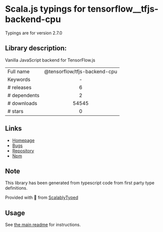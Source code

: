
# Scala.js typings for tensorflow__tfjs-backend-cpu

Typings are for version 2.7.0

## Library description:
Vanilla JavaScript backend for TensorFlow.js

|                    |                 |
| ------------------ | :-------------: |
| Full name          | @tensorflow/tfjs-backend-cpu |
| Keywords           | - |
| # releases         | 6 |
| # dependents       | 2 |
| # downloads        | 54545 |
| # stars            | 0 |

## Links
- [Homepage](https://github.com/tensorflow/tfjs#readme)
- [Bugs](https://github.com/tensorflow/tfjs/issues)
- [Repository](https://github.com/tensorflow/tfjs)
- [Npm](https://www.npmjs.com/package/%40tensorflow%2Ftfjs-backend-cpu)
    


## Note
This library has been generated from typescript code from first party type definitions.

Provided with :purple_heart: from [ScalablyTyped](https://github.com/oyvindberg/ScalablyTyped)

## Usage
See [the main readme](../../readme.md) for instructions.


